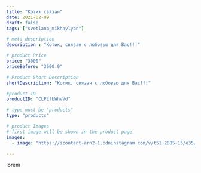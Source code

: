 ```yaml
---
title: "Котик связан"
date: 2021-02-09
draft: false
tags: ["svetlana_mikhaylyan"]

# meta description
description : "Котик, связан с любовью для Вас!!!"

# product Price
price: "3000"
priceBefore: "3600.0"

# Product Short Description
shortDescription: "Котик, связан с любовью для Вас!!!"

#product ID
productID: "CLFLfbWhvVd"

# type must be "products"
type: "products"

# product Images
# first image will be shown in the product page
images:
  - image: "https://scontent-arn2-1.cdninstagram.com/v/t51.2885-15/e35/148598937_2499533040348346_8966997084494448737_n.jpg?se=7&tp=1&_nc_ht=scontent-arn2-1.cdninstagram.com&_nc_cat=110&_nc_ohc=zX1cP4-ODngAX-OTE5x&ccb=7-4&oh=a3015673eab0ac4d8fe7cbe728aeeec9&oe=6082B465&_nc_sid=86f79a&ig_cache_key=MjUwNTQ1OTMwNTg4NTkyMjY1Mw%3D%3D.2-ccb7-4"

---
```

lorem
